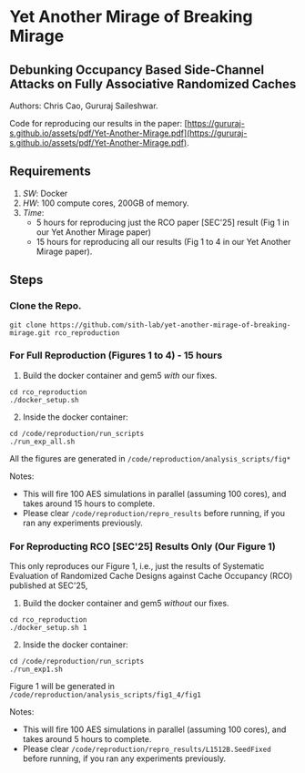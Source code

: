 # Yet Another Mirage of Breaking Mirage
## **Debunking Occupancy Based Side-Channel Attacks on Fully Associative Randomized Caches**

Authors: Chris Cao, Gururaj Saileshwar.

Code for reproducing our results in the paper: [https://gururaj-s.github.io/assets/pdf/Yet-Another-Mirage.pdf](https://gururaj-s.github.io/assets/pdf/Yet-Another-Mirage.pdf).

## Requirements
1. *SW*: Docker
2. *HW*: 100 compute cores, 200GB of memory.
3. *Time*:
   - 5 hours for reproducing just the RCO paper [SEC'25] result (Fig 1 in our Yet Another Mirage paper)
   - 15 hours for reproducing all our results (Fig 1 to 4 in our Yet Another Mirage paper).


## Steps

### Clone the Repo.

```
git clone https://github.com/sith-lab/yet-another-mirage-of-breaking-mirage.git rco_reproduction
```


### For Full Reproduction (Figures 1 to 4) - 15 hours

1. Build the docker container and gem5 *with* our fixes. 
```
cd rco_reproduction
./docker_setup.sh
```

2. Inside the docker container:
```
cd /code/reproduction/run_scripts 
./run_exp_all.sh 
```

All the figures are generated in `/code/reproduction/analysis_scripts/fig*`

Notes:
* This will fire 100 AES simulations in parallel (assuming 100 cores), and takes around 15 hours to complete.
* Please clear `/code/reproduction/repro_results` before running, if you ran any experiments previously.


### For Reproducting RCO [SEC'25] Results Only (Our Figure 1)

This only reproduces our Figure 1, i.e., just the results of Systematic Evaluation of Randomized Cache Designs against Cache Occupancy (RCO) published at SEC'25,

1. Build the docker container and gem5 *without* our fixes. 
```
cd rco_reproduction
./docker_setup.sh 1
```

2. Inside the docker container:
```
cd /code/reproduction/run_scripts 
./run_exp1.sh 
```

Figure 1 will be generated in `/code/reproduction/analysis_scripts/fig1_4/fig1`

Notes:
* This will fire 100 AES simulations in parallel (assuming 100 cores), and takes around 5 hours to complete.
* Please clear `/code/reproduction/repro_results/L1512B.SeedFixed` before running, if you ran any experiments previously.




